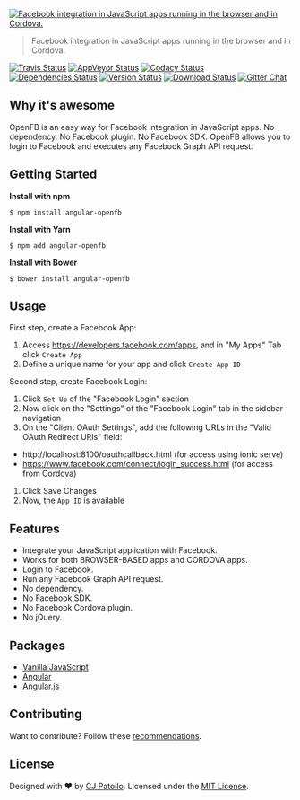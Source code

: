 [![Facebook integration in JavaScript apps running in the browser and in Cordova.](https://repository-images.githubusercontent.com/95079283/9f5a5680-0331-11ea-8e74-3ad837a646a2)](https://github.com/cjpatoilo/openfb)

> Facebook integration in JavaScript apps running in the browser and in Cordova.

[![Travis Status](https://travis-ci.org/cjpatoilo/openfb.svg?branch=master)](https://travis-ci.org/cjpatoilo/openfb?branch=master)
[![AppVeyor Status](https://ci.appveyor.com/api/projects/status/12iw9j8dflj56h6n?svg=true)](https://ci.appveyor.com/project/cjpatoilo/openfb)
[![Codacy Status](https://img.shields.io/codacy/grade/37430abefbc14c488ae768cd4e8f55fe/master.svg)](https://www.codacy.com/app/cjpatoilo/openfb/dashboard)
[![Dependencies Status](https://david-dm.org/cjpatoilo/angular-openfb.svg)](https://david-dm.org/cjpatoilo/angular-openfb)
[![Version Status](https://badge.fury.io/js/angular-openfb.svg)](https://www.npmjs.com/package/angular-openfb)
[![Download Status](https://img.shields.io/npm/dt/angular-openfb.svg)](https://www.npmjs.com/package/angular-openfb)
[![Gitter Chat](https://img.shields.io/badge/gitter-join_the_chat-4cc61e.svg)](https://gitter.im/cjpatoilo/openfb)

## Why it's awesome

OpenFB is an easy way for Facebook integration in JavaScript apps. No dependency. No Facebook plugin. No Facebook SDK. OpenFB allows you to login to Facebook and executes any Facebook Graph API request.

## Getting Started

**Install with npm**

```
$ npm install angular-openfb
```

**Install with Yarn**

```
$ npm add angular-openfb
```

**Install with Bower**

```
$ bower install angular-openfb
```

## Usage

First step, create a Facebook App:

1. Access https://developers.facebook.com/apps, and in "My Apps" Tab click `Create App`
1. Define a unique name for your app and click `Create App ID`

Second step, create Facebook Login:

1. Click `Set Up` of the "Facebook Login" section
1. Now click on the "Settings" of the "Facebook Login" tab in the sidebar navigation
1. On the "Client OAuth Settings", add the following URLs in the "Valid OAuth Redirect URIs" field:

 - http://localhost:8100/oauthcallback.html (for access using ionic serve)
 - https://www.facebook.com/connect/login_success.html (for access from Cordova)

1. Click Save Changes
1. Now, the `App ID` is available

## Features

- Integrate your JavaScript application with Facebook.
- Works for both BROWSER-BASED apps and CORDOVA apps.
- Login to Facebook.
- Run any Facebook Graph API request.
- No dependency.
- No Facebook SDK.
- No Facebook Cordova plugin.
- No jQuery.

## Packages

- [Vanilla JavaScript](https://github.com/cjpatoilo/openfb)
- [Angular](https://github.com/cjpatoilo/openfb/tree/master/packages/angular-openfb)
- [Angular.js](https://github.com/cjpatoilo/openfb/tree/master/packages/ngopenfb)

## Contributing

Want to contribute? Follow these [recommendations](https://github.com/cjpatoilo/openfb/contribute).

## License

Designed with ♥ by [CJ Patoilo](https://twitter.com/cjpatoilo). Licensed under the [MIT License](https://cjpatoilo.com/license).

